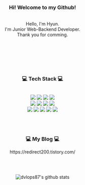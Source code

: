 
<div align = "center">

<br/>
<h3>Hi! Welcome to my Github!</h3><br/>
Hello, I'm Hyun.<br/>
I'm Junior Web-Backend Developer.<br/>
Thank you for comming.


<br/><br/>

  

<br/><br/>
 
<h3>💻 Tech Stack 💻</h3>
 
<br/>


<img src="https://img.shields.io/badge/Django-092E20?style=flat-square&logo=Django&logoColor=white"/>
<img src="https://img.shields.io/badge/Git-F05032?style=flat-square&logo=Git&logoColor=white"/>
<img src="https://img.shields.io/badge/Python-3776AB?style=flat-square&logo=Python&logoColor=white"/>
<img src="https://img.shields.io/badge/C++-00599C?style=flat-square&logo=C%2B%2B&logoColor=white"/>
<br/>
<img src="https://img.shields.io/badge/Spring-6DB33F?style=flat-square&logo=Spring&logoColor=white"/>
<img src="https://img.shields.io/badge/Postman-FF6C37?style=flat-square&logo=Postman&logoColor=white"/>
<img src="https://img.shields.io/badge/Node.js-339933?style=flat-square&logo=Node.js&logoColor=white"/>
<img src="https://img.shields.io/badge/MySQL-4479A1?style=flat-square&logo=MySQL&logoColor=white"/>
<br/>
<img src="https://img.shields.io/badge/MongoDB-47A248?style=flat-square&logo=MongoDB&logoColor=white"/>
<img src="https://img.shields.io/badge/JavaScript-F7DF1E?style=flat-square&logo=javascript&logoColor=black"/>
<img src="https://img.shields.io/badge/HTML5-E34F26?style=flat-square&logo=html5&logoColor=white"/>
<img src="https://img.shields.io/badge/java-007396?style=flat-square&logo=java&logoColor=white"/>

<img src="https://img.shields.io/badge/C-A8B9CC?style=flat-square&logo=C&logoColor=white"/>



<br/><br/>
 
<h3>💻 My Blog 💻</h3>
https://redirect200.tistory.com/


<br/><br/>

![dvlops87's github stats](https://github-readme-stats.vercel.app/api?username=dvlops87&show_icons=true&hide_border=True&&theme=buefy)
</div>

<br/>

